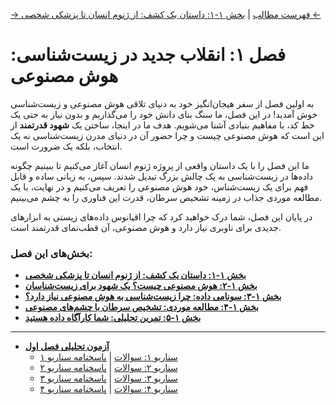 [→ فهرست مطالب](../README.md) | [بخش ۱-۱: داستان یک کشف: از ژنوم انسان تا پزشکی شخصی ←](./01-discovery-story-genome-to-personalized-medicine.md)

# فصل ۱: انقلاب جدید در زیست‌شناسی: هوش مصنوعی

به اولین فصل از سفر هیجان‌انگیز خود به دنیای تلاقی هوش مصنوعی و زیست‌شناسی خوش آمدید! در این فصل، ما سنگ بنای دانش خود را می‌گذاریم و بدون نیاز به حتی یک خط کد، با مفاهیم بنیادی آشنا می‌شویم. هدف ما در اینجا، ساختن یک **شهود قدرتمند** از این است که هوش مصنوعی چیست و چرا حضور آن در دنیای مدرن زیست‌شناسی نه یک انتخاب، بلکه یک ضرورت است.

ما این فصل را با یک داستان واقعی از پروژه ژنوم انسان آغاز می‌کنیم تا ببینیم چگونه داده‌ها در زیست‌شناسی به یک چالش بزرگ تبدیل شدند. سپس، به زبانی ساده و قابل فهم برای یک زیست‌شناس، خود هوش مصنوعی را تعریف می‌کنیم و در نهایت، با یک مطالعه موردی جذاب در زمینه تشخیص سرطان، قدرت این فناوری را به چشم می‌بینیم.

در پایان این فصل، شما درک خواهید کرد که چرا اقیانوس داده‌های زیستی به ابزارهای جدیدی برای ناوبری نیاز دارد و هوش مصنوعی، آن قطب‌نمای قدرتمند است.

### بخش‌های این فصل:

- [**بخش ۱-۱: داستان یک کشف: از ژنوم انسان تا پزشکی شخصی**](./01-discovery-story-genome-to-personalized-medicine.md)
- [**بخش ۱-۲: هوش مصنوعی چیست؟ یک شهود برای زیست‌شناسان**](./02-what-is-ai-for-biologists.md)
- [**بخش ۱-۳: سونامی داده: چرا زیست‌شناسی به هوش مصنوعی نیاز دارد؟**](./03-data-tsunami.md)
- [**بخش ۱-۴: مطالعه موردی: تشخیص سرطان با چشم‌های مصنوعی**](./04-case-study-cancer-detection.md)
- [**بخش ۱-۵: تمرین تحلیلی: شما کارآگاه داده هستید**](./05-exercise-data-detective.md)

---

- [**آزمون تحلیلی فصل اول**](./exam/index.md)
  - [سناریو ۱: سوالات](./exam/scenario-01-questions.md) | [پاسخنامه سناریو ۱](./exam/scenario-01-answers.md)
  - [سناریو ۲: سوالات](./exam/scenario-02-questions.md) | [پاسخنامه سناریو ۲](./exam/scenario-02-answers.md)
  - [سناریو ۳: سوالات](./exam/scenario-03-questions.md) | [پاسخنامه سناریو ۳](./exam/scenario-03-answers.md)
  - [سناریو ۴: سوالات](./exam/scenario-04-questions.md) | [پاسخنامه سناریو ۴](./exam/scenario-04-answers.md)
